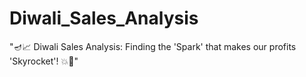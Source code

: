 # Diwali_Sales_Analysis
"🪔📈 Diwali Sales Analysis: Finding the 'Spark' that makes our profits 'Skyrocket'! 💥🎉"

